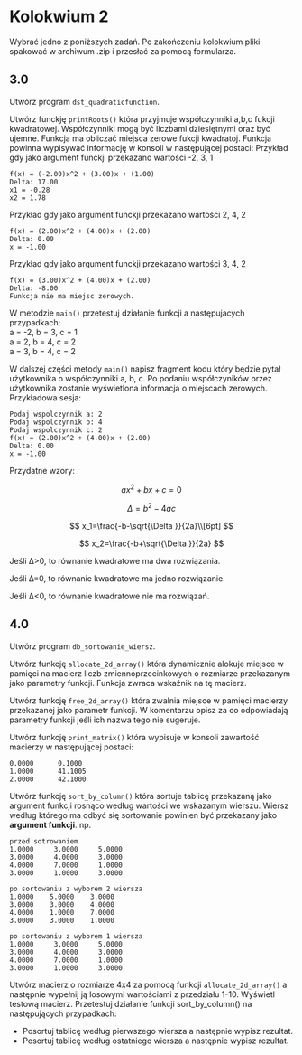 # Kolokwium 2

Wybrać jedno z poniższych zadań.
Po zakończeniu kolokwium pliki spakować w archiwum .zip i przesłać za pomocą formularza.

## 3.0
Utwórz program `dst_quadraticfunction`.

Utwórz funckję `printRoots()` która przyjmuje współczynniki a,b,c fukcji kwadratowej. Współczynniki mogą być liczbami dziesiętnymi oraz być ujemne. Funkcja ma obliczać miejsca zerowe fukcji kwadratoj.
Funkcja powinna wypisywać informację w konsoli w następującej postaci:
Przykład gdy jako argument funckji przekazano wartości -2, 3, 1
```
f(x) = (-2.00)x^2 + (3.00)x + (1.00)
Delta: 17.00
x1 = -0.28 
x2 = 1.78
```
Przykład gdy jako argument funckji przekazano wartości 2, 4, 2
```
f(x) = (2.00)x^2 + (4.00)x + (2.00)
Delta: 0.00
x = -1.00
```

Przykład gdy jako argument funckji przekazano wartości 3, 4, 2
```
f(x) = (3.00)x^2 + (4.00)x + (2.00)
Delta: -8.00
Funkcja nie ma miejsc zerowych.
```

W metodzie `main()` przetestuj działanie funkcji a następujacych przypadkach:<bR>
a = -2, b = 3, c = 1<br>
a = 2, b = 4, c = 2<br>
a = 3, b = 4, c = 2<br>

W dalszej części metody `main()` napisz fragment kodu który będzie pytał użytkownika o współczynniki a, b, c. Po podaniu współczyników przez użytkownika zostanie wyświetlona informacja o miejscach zerowych. Przykładowa sesja:
```
Podaj wspolczynnik a: 2
Podaj wspolczynnik b: 4
Podaj wspolczynnik c: 2
f(x) = (2.00)x^2 + (4.00)x + (2.00)
Delta: 0.00
x = -1.00
```

Przydatne wzory:

$$
ax^2+bx+c=0
$$

$$
\Delta =b^2-4ac
$$

$$
 x_1=\frac{-b-\sqrt{\Delta }}{2a}\\[6pt]
$$

$$
x_2=\frac{-b+\sqrt{\Delta }}{2a} 
$$

Jeśli Δ>0, to równanie kwadratowe ma dwa rozwiązania.

Jeśli Δ=0, to równanie kwadratowe ma jedno rozwiązanie.

Jeśli Δ<0, to równanie kwadratowe nie ma rozwiązań.

## 4.0
Utwórz program `db_sortowanie_wiersz`.

Utwórz funkcję `allocate_2d_array()` która dynamicznie alokuje miejsce w pamięci na macierz liczb zmiennoprzecinkowych o rozmiarze przekazanym jako parametry funkcji. Funkcja zwraca wskaźnik na tę macierz.

Utwórz funkcję `free_2d_array()` która zwalnia miejsce w pamięci macierzy przekazanej jako parametr funkcji.
W komentarzu opisz za co odpowiadają parametry funkcji jeśli ich nazwa tego nie sugeruje.

Utwórz funkcję `print_matrix()` która wypisuje w konsoli zawartość macierzy w następującej postaci:

```terminal
0.0000      0.1000    
1.0000      41.1005   
2.0000      42.1000   
```

Utwórz  funkcję `sort_by_column()` która sortuje tablicę przekazaną jako argument funkcji rosnąco według wartości we wskazanym wierszu. Wiersz według którego ma odbyć się sortowanie powinien być przekazany jako **argument funkcji**. np.

```
przed sotrowaniem
1.0000     3.0000     5.0000    
3.0000     4.0000     3.0000    
4.0000     7.0000     1.0000    
3.0000     1.0000     3.0000    

po sortowaniu z wyborem 2 wiersza
1.0000    5.0000    3.0000
3.0000    3.0000    4.0000
4.0000    1.0000    7.0000
3.0000    3.0000    1.0000 

po sortowaniu z wyborem 1 wiersza
1.0000     3.0000     5.0000    
3.0000     4.0000     3.0000    
4.0000     7.0000     1.0000    
3.0000     1.0000     3.0000 
```

Utwórz macierz o rozmiarze 4x4 za pomocą funkcji `allocate_2d_array()` a następnie wypełnij ją losowymi wartościami z przedziału 1-10.
Wyświetl testową macierz.
Przetestuj działanie funkcji sort_by_column() na następujących przypadkach:
- Posortuj tablicę według pierwszego wiersza a następnie wypisz rezultat.
- Posortuj tablicę według ostatniego wiersza a następnie wypisz rezultat.
